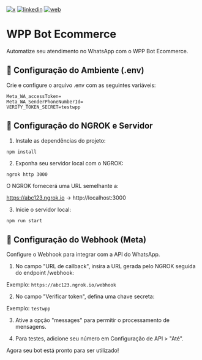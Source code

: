 [![x](https://img.shields.io/badge/X-000000?style=for-the-badge&logo=X&logoColor=white)](https://twitter.com/t_h_e_u)
[![linkedin](https://img.shields.io/badge/Linkedin-0A66C2?style=for-the-badge&logo=linkedin&logoColor=white)](https://www.linkedin.com/in/matheusgbatista/)
[![web](https://img.shields.io/badge/web-000000?style=for-the-badge&logo=web&logoColor=white)](https://t-heu.github.io)

# WPP Bot Ecommerce

Automatize seu atendimento no WhatsApp com o WPP Bot Ecommerce.

## 📌 Configuração do Ambiente (.env)

Crie e configure o arquivo .env com as seguintes variáveis:
```
Meta_WA_accessToken=
Meta_WA_SenderPhoneNumberId=
VERIFY_TOKEN_SECRET=testwpp
```

## 🚀 Configuração do NGROK e Servidor

1. Instale as dependências do projeto:
```
npm install
```

2. Exponha seu servidor local com o NGROK:
```
ngrok http 3000
```
O NGROK fornecerá uma URL semelhante a:

https://abc123.ngrok.io -> http://localhost:3000

3. Inicie o servidor local:

```sh
npm run start
```

## 🔗 Configuração do Webhook (Meta)

Configure o Webhook para integrar com a API do WhatsApp.

1. No campo "URL de callback", insira a URL gerada pelo NGROK seguida do endpoint /webhook:

Exemplo: `https://abc123.ngrok.io/webhook`

2. No campo "Verificar token", defina uma chave secreta:

Exemplo: `testwpp`

3. Ative a opção "messages" para permitir o processamento de mensagens.

4. Para testes, adicione seu número em Configuração de API > "Até".

Agora seu bot está pronto para ser utilizado!
